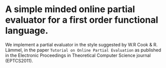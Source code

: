 # A simple minded online partial evaluator for a first order functional language.

We implement a partial evaluator in the style suggested by W.R Cook & R. Lämmel,
in the paper `Tutorial on Online Partial Evaluation` as published in the 
Electronic Proceedings in Theoretical Computer Science journal (EPTCS2011).
